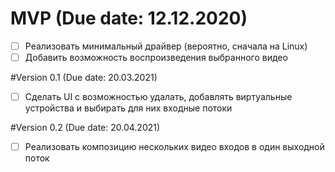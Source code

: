 # MVP (Due date: 12.12.2020) 
* [ ] Реализовать минимальный драйвер (вероятно, сначала на Linux)
* [ ] Добавить возможность воспроизведения выбранного видео 

#Version 0.1 (Due date: 20.03.2021) 
* [ ]  Сделать UI с возможностью удалать, добавлять виртуальные устройства и выбирать для них входные потоки

#Version 0.2 (Due date: 20.04.2021) 
* [ ] Реализовать композицию нескольких видео входов в один выходной поток

